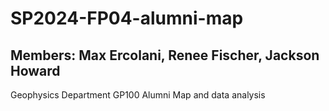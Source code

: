 # SP2024-FP04-alumni-map
## Members: Max Ercolani, Renee Fischer, Jackson Howard
Geophysics Department GP100 Alumni Map and data analysis

